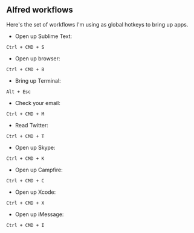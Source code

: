 ## Alfred workflows

Here's the set of workflows I'm using as global hotkeys to bring up apps.

* Open up Sublime Text:
```
Ctrl + CMD + S
```

* Open up browser:
```
Ctrl + CMD + B
```

* Bring up Terminal:
```
Alt + Esc
```

* Check your email:
```
Ctrl + CMD + M
```

* Read Twitter:
```
Ctrl + CMD + T
```

* Open up Skype:
```
Ctrl + CMD + K
```

* Open up Campfire:
```
Ctrl + CMD + C
```

* Open up Xcode:
```
Ctrl + CMD + X
```

* Open up iMessage:
```
Ctrl + CMD + I
```

